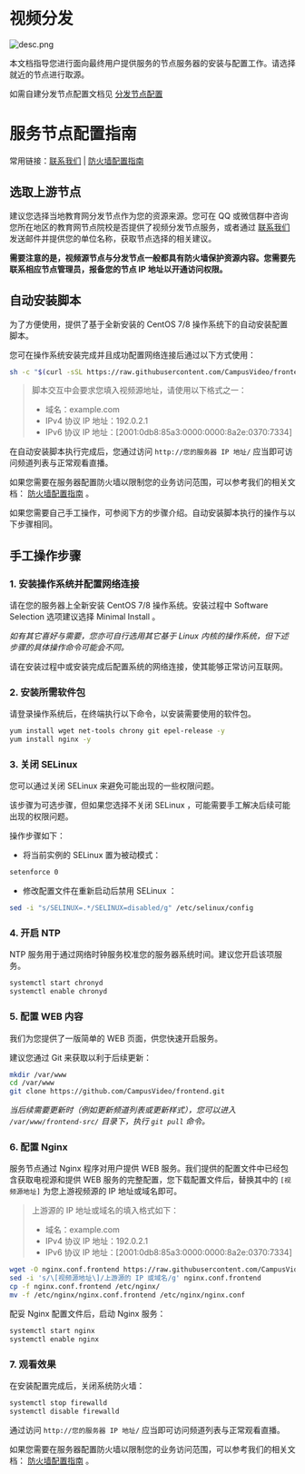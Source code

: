 # 视频分发

![desc.png](https://raw.github.com/CampusVideo/forwarder/master/desc.png)

本文档指导您进行面向最终用户提供服务的节点服务器的安装与配置工作。请选择就近的节点进行取源。

如需自建分发节点配置文档见 [分发节点配置](https://github.com/CampusVideo/forwarder)

# 服务节点配置指南

常用链接：[联系我们](https://github.com/CampusVideo/forwarder/blob/master/contact.md) | [防火墙配置指南](https://github.com/CampusVideo/forwarder/blob/master/firewall.md)


## 选取上游节点

建议您选择当地教育网分发节点作为您的资源来源。您可在 QQ 或微信群中咨询您所在地区的教育网节点院校是否提供了视频分发节点服务，或者通过 [联系我们](https://github.com/CampusVideo/forwarder/blob/master/contact.md) 发送邮件并提供您的单位名称，获取节点选择的相关建议。

**需要注意的是，视频源节点与分发节点一般都具有防火墙保护资源内容。您需要先联系相应节点管理员，报备您的节点 IP 地址以开通访问权限。**

## 自动安装脚本

为了方便使用，提供了基于全新安装的 CentOS 7/8 操作系统下的自动安装配置脚本。

您可在操作系统安装完成并且成功配置网络连接后通过以下方式使用：

```bash
sh -c "$(curl -sSL https://raw.githubusercontent.com/CampusVideo/frontend/master/installer.sh)"
```

> 脚本交互中会要求您填入视频源地址，请使用以下格式之一：
> * 域名：example.com
> * IPv4 协议 IP 地址：192.0.2.1
> * IPv6 协议 IP 地址：[2001:0db8:85a3:0000:0000:8a2e:0370:7334]

在自动安装脚本执行完成后，您通过访问 `http://您的服务器 IP 地址/` 应当即可访问频道列表与正常观看直播。

如果您需要在服务器配置防火墙以限制您的业务访问范围，可以参考我们的相关文档： [防火墙配置指南](https://github.com/CampusVideo/forwarder/blob/master/firewall.md) 。

如果您需要自己手工操作，可参阅下方的步骤介绍。自动安装脚本执行的操作与以下步骤相同。

## 手工操作步骤

### 1. 安装操作系统并配置网络连接

请在您的服务器上全新安装 CentOS 7/8 操作系统。安装过程中 Software Selection 选项建议选择 Minimal Install 。

*如有其它喜好与需要，您亦可自行选用其它基于 Linux 内核的操作系统，但下述步骤的具体操作命令可能会不同。*

请在安装过程中或安装完成后配置系统的网络连接，使其能够正常访问互联网。

### 2. 安装所需软件包

请登录操作系统后，在终端执行以下命令，以安装需要使用的软件包。

```bash
yum install wget net-tools chrony git epel-release -y
yum install nginx -y
```

### 3. 关闭 SELinux

您可以通过关闭 SELinux 来避免可能出现的一些权限问题。

该步骤为可选步骤，但如果您选择不关闭 SELinux ，可能需要手工解决后续可能出现的权限问题。

操作步骤如下：

* 将当前实例的 SELinux 置为被动模式：

```bash
setenforce 0
```

* 修改配置文件在重新启动后禁用 SELinux ：

```bash
sed -i "s/SELINUX=.*/SELINUX=disabled/g" /etc/selinux/config
```

### 4. 开启 NTP

NTP 服务用于通过网络时钟服务校准您的服务器系统时间。建议您开启该项服务。

```bash
systemctl start chronyd
systemctl enable chronyd
```

### 5. 配置 WEB 内容

我们为您提供了一版简单的 WEB 页面，供您快速开启服务。

建议您通过 Git 来获取以利于后续更新：

```bash
mkdir /var/www
cd /var/www
git clone https://github.com/CampusVideo/frontend.git
```

*当后续需要更新时（例如更新频道列表或更新样式），您可以进入 `/var/www/frontend-src/` 目录下，执行 `git pull` 命令。*

### 6. 配置 Nginx 

服务节点通过 Nginx 程序对用户提供 WEB 服务。我们提供的配置文件中已经包含获取电视源和提供 WEB 服务的完整配置，您下载配置文件后，替换其中的 `[视频源地址]` 为您上游视频源的 IP 地址或域名即可。

> 上游源的 IP 地址或域名的填入格式如下：
> * 域名：example.com
> * IPv4 协议 IP 地址：192.0.2.1
> * IPv6 协议 IP 地址：[2001:0db8:85a3:0000:0000:8a2e:0370:7334]

```bash
wget -O nginx.conf.frontend https://raw.githubusercontent.com/CampusVideo/frontend/master/nginx.conf
sed -i 's/\[视频源地址\]/上游源的 IP 或域名/g' nginx.conf.frontend
cp -f nginx.conf.frontend /etc/nginx/
mv -f /etc/nginx/nginx.conf.frontend /etc/nginx/nginx.conf
```

配妥 Nginx 配置文件后，启动 Nginx 服务：

```bash
systemctl start nginx
systemctl enable nginx
```

### 7. 观看效果

在安装配置完成后，关闭系统防火墙：

```bash
systemctl stop firewalld
systemctl disable firewalld
```

通过访问 `http://您的服务器 IP 地址/` 应当即可访问频道列表与正常观看直播。

如果您需要在服务器配置防火墙以限制您的业务访问范围，可以参考我们的相关文档： [防火墙配置指南](https://github.com/CampusVideo/forwarder/blob/master/firewall.md) 。


